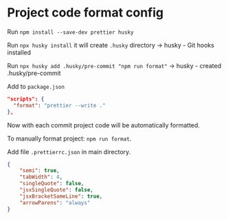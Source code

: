 # Project code format config

Run `npm install --save-dev prettier husky`

Run `npx husky install` it will create `.husky` directory -> husky - Git hooks installed

Run `npx husky add .husky/pre-commit "npm run format"` -> husky - created .husky/pre-commit

Add to `package.json`

```json
"scripts": {
  "format": "prettier --write ."
},
```

Now with each commit project code will be automatically formatted.

To manually format project: `npm run format`.

Add file `.prettierrc.json` in main directory.

```json
{
    "semi": true,
    "tabWidth": 4,
    "singleQuote": false,
    "jsxSingleQuote": false,
    "jsxBracketSameLine": true,
    "arrowParens": "always"
}
```
